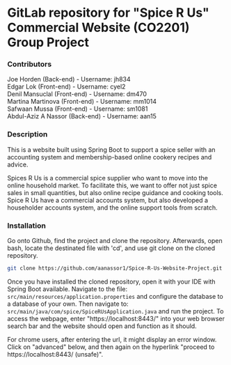 # GitLab repository for "Spice R Us" Commercial Website (CO2201) Group Project


### Contributors

Joe Horden (Back-end)              -   Username: jh834<br>
Edgar Lok (Front-end)              -   Username: cyel2<br>
Denil Mansuclal (Front-end)        -   Username: dm470<br>
Martina Martinova (Front-end)      -   Username: mm1014<br>
Safwaan Mussa (Front-end)          -   Username: sm1081<br>
Abdul-Aziz A Nassor (Back-end)     -   Username: aan15<br>


### Description 

This is a website built using Spring Boot to support a spice seller with an accounting system and membership-based online cookery recipes and advice. 

Spices R Us is a commercial spice supplier who want to move into the online household market. To facilitate this, we want to offer not just spice sales in small quantities, but also online recipe guidance and cooking tools. Spice R Us have a commercial accounts system, but also developed a householder accounts system, and the online support tools from scratch. 


### Installation

Go onto Github, find the project and clone the repository.
Afterwards, open bash, locate the destinated file with 'cd', and use git clone on the cloned repository.

```bash
git clone https://github.com/aanassor1/Spice-R-Us-Website-Project.git
```

Once you have installed the cloned repository, open it with your IDE with Spring Boot available. Navigate to the file: <code>src/main/resources/application.properties</code> and configure the database to a database of your own. Then navigate to: <code>src/main/java/com/spice/SpiceRUsApplication.java</code> and run the project.
To access the webpage, enter "https://localhost:8443/" into your web browser search bar and the website should open and function as it should.

For chrome users, after entering the url, it might display an error window. Click on "advanced" below, and then again on the hyperlink "proceed to https://localhost:8443/ (unsafe)".

